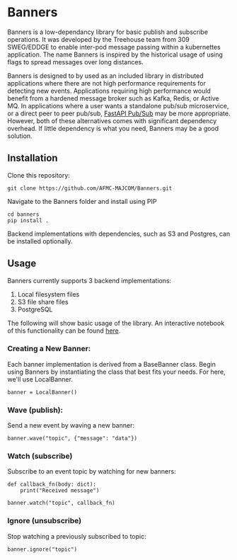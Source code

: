 # Banners

Banners is a low-dependancy library for basic publish and subscribe operations. It was developed by the Treehouse team from 309 SWEG/EDDGE to enable inter-pod message passing within a kubernettes application. The name Banners is inspired by the historical usage of using flags to spread messages over long distances.

Banners is designed to by used as an included library in distributed applications where there are not high performance requirements for detecting new events. Applications requiring  high performance would benefit from a hardened message broker such as Kafka, Redis, or Active MQ. In applications where a user wants a standalone pub/sub microservice, or a direct peer to peer pub/sub, [FastAPI Pub/Sub](https://github.com/permitio/fastapi_websocket_pubsub) may be more appropriate. However, both of these alternatives comes with significant dependency overhead. If little dependency is what you need, Banners may be a good solution.

## Installation

Clone this repository:

```
git clone https://github.com/AFMC-MAJCOM/Banners.git
```

Navigate to the Banners folder and install using PIP

```
cd banners
pip install .
```

Backend implementations with dependencies, such as S3 and Postgres, can be installed optionally.

## Usage

Banners currently supports 3 backend implementations:

1. Local filesystem files
2. S3 file share files
3. PostgreSQL

The following will show basic usage of the library. An interactive notebook of this functionality can be found [here](demos/basic_usage.ipynb).

### Creating a New Banner:

Each banner implementation is derived from a BaseBanner class. Begin using Banners by instantiating the class that best fits your needs. For here, we'll use LocalBanner.

```
banner = LocalBanner()
```


### Wave (publish):

Send a new event by waving a new banner:

```
banner.wave("topic", {"message": "data"})
```

### Watch (subscribe)

Subscribe to an event topic by watching for new banners:

```
def callback_fn(body: dict):
    print("Received message")

banner.watch("topic", callback_fn)
```

### Ignore (unsubscribe)

Stop watching a previously subscribed to topic:

```
banner.ignore("topic")
```
